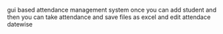 gui based attendance management system 
once you can add student
and then you  can take attendance and save files as excel
and edit attendace datewise
